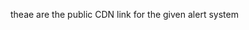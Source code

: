 theae are the public CDN link for the given alert system 

<link rel="stylesheet" href="https://cdn.jsdelivr.net/gh/Sahil3044/khairullahAlert@latest/css/alert.css">
<script src="https://cdn.jsdelivr.net/gh/Sahil3044/khairullahAlert@latest/js/alert.js"></script>
